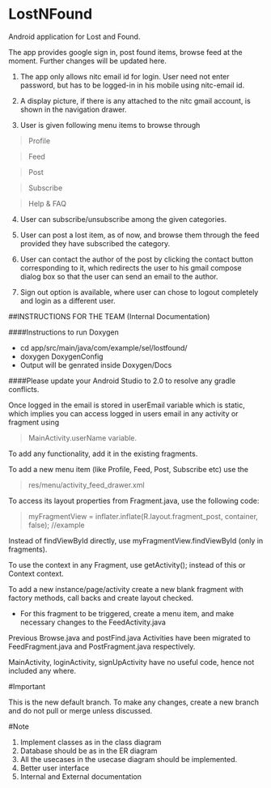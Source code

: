 # LostNFound
Android application for Lost and Found.

The app provides google sign in, post found items, browse feed at the moment. Further changes will be updated here.

1. The app only allows nitc email id for login. User need not enter password, but has to be logged-in in his mobile using nitc-email id.

2. A display picture, if there is any attached to the nitc gmail account, is shown in the navigation drawer.

3. User is given following menu items to browse through

  >Profile

  >Feed

  >Post

  >Subscribe

  >Help & FAQ

4. User can subscribe/unsubscribe among the given categories.
  
5. User can post a lost item, as of now, and browse them through the feed provided they have subscribed the category.

6. User can contact the author of the post by clicking the contact button corresponding to it, which redirects the user to his gmail compose dialog box so that the user can send an email to the author.    

7. Sign out option is available, where user can chose to logout completely and login as a different user.

##INSTRUCTIONS FOR THE TEAM (Internal Documentation)


####Instructions to run Doxygen
* cd app/src/main/java/com/example/sel/lostfound/
* doxygen DoxygenConfig
* Output will be genrated inside Doxygen/Docs

####Please update your Android Studio to 2.0 to resolve any gradle conflicts.

Once logged in the email is stored in userEmail variable which is static, which implies you can access logged in users email in any activity or fragment using 
> MainActivity.userName variable.

To add any functionality, add it in the existing fragments.

To add a new menu item (like Profile, Feed, Post, Subscribe etc) use the 
> res/menu/activity_feed_drawer.xml

To access its layout properties from Fragment.java, use the following code:
> myFragmentView = inflater.inflate(R.layout.fragment_post, container, false);               //example

Instead of findViewById directly, use myFragmentView.findViewById (only in fragments).

To use the context in any Fragment, use getActivity(); instead of this or Context context.

To add a new instance/page/activity create a new blank fragment with factory methods, call backs and create layout checked.
  - For this fragment to be triggered, create a menu item, and make necessary changes to the FeedActivity.java
  
Previous Browse.java and postFind.java Activities have been migrated to FeedFragment.java and PostFragment.java respectively.

MainActivity, loginActivity, signUpActivity have no useful code, hence not included any where.


#Important

This is the new default branch. To make any changes, create a new branch and do not pull or merge unless discussed.

#Note
1. Implement classes as in the class diagram
2. Database should be as in the ER diagram
3. All the usecases in the usecase diagram should be implemented.
4. Better user interface
5. Internal and External documentation
